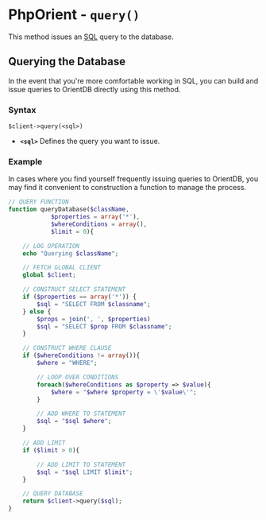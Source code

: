 
# PhpOrient - `query()`

This method issues an [SQL](../sql/README.md) query to the database.

## Querying the Database

In the event that you're more comfortable working in SQL, you can build and issue queries to OrientDB directly using this method.

### Syntax

```
$client->query(<sql>)
```

- **`<sql>`** Defines the query you want to issue.

### Example

In cases where you find yourself frequently issuing queries to OrientDB, you may find it convenient to construction a function to manage the process.

```php
// QUERY FUNCTION
function queryDatabase($className, 
			$properties = array('*'), 
			$whereConditions = array(), 
			$limit = 0){

	// LOG OPERATION
	echo "Querying $className";

	// FETCH GLOBAL CLIENT
	global $client;

	// CONSTRUCT SELECT STATEMENT
	if ($properties == array('*')) {
		$sql = "SELECT FROM $classname";
	} else {
		$props = join(', ', $properties)
		$sql = "SELECT $prop FROM $classname";
	}

	// CONSTRUCT WHERE CLAUSE
	if ($whereConditions != array()){
		$where = "WHERE";

		// LOOP OVER CONDITIONS
		foreach($whereConditions as $property => $value){
			$where = "$where $property = \'$value\'";
		}

		// ADD WHERE TO STATEMENT
		$sql = "$sql $where";
	}

	// ADD LIMIT
	if ($limit > 0){

		// ADD LIMIT TO STATEMENT
		$sql = "$sql LIMIT $limit";
	}

	// QUERY DATABASE
	return $client->query($sql);
}
```



